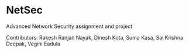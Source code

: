 # NetSec
Advanced Network Security assignment and project

Contributors:
Rakesh Ranjan Nayak,
Dinesh Kota,
Suma Kasa,
Sai Krishna Deepak,
Vegini Eadula


